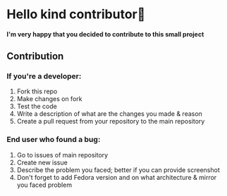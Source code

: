 # Hello kind contributor👋
#### I'm very happy that you decided to contribute to this small project

## Contribution
### If you're a developer:
1. Fork this repo
2. Make changes on fork
3. Test the code
4. Write a description of what are the changes you made & reason
5. Create a pull request from your repository to the main repository

### End user who found a bug:
1. Go to issues of main repository
2. Create new issue
3. Describe the problem you faced; better if you can provide screenshot
4. Don't forget to add Fedora version and on what architecture & mirror you faced problem

